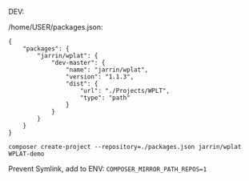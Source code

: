 















DEV:


/home/USER/packages.json:
````
{
    "packages": {
        "jarrin/wplat": {
            "dev-master": {
                "name": "jarrin/wplat",
                "version": "1.1.3",
                "dist": {
                    "url": "./Projects/WPLT",
                    "type": "path"
                }
            }
        }
    }
}
````

``
composer create-project --repository=./packages.json jarrin/wplat WPLAT-demo
``

Prevent Symlink, add to ENV:
``
COMPOSER_MIRROR_PATH_REPOS=1
``